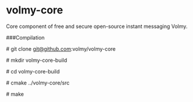volmy-core
==========

Core component of free and secure open-source instant messaging Volmy.

###Compilation

\# git clone git@github.com:volmy/volmy-core

\# mkdir volmy-core-build

\# cd volmy-core-build

\# cmake ../volmy-core/src

\# make
